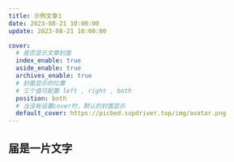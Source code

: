 ```yaml
---
title: 示例文章1
date: 2023-08-21 10:00:00
update: 2023-08-21 10:00:00

cover:
  # 是否显示文章封面
  index_enable: true
  aside_enable: true
  archives_enable: true
  # 封面显示的位置
  # 三个值可配置 left , right , both
  position: both
  # 当没有设置cover时，默认的封面显示
  default_cover: https://picbed.supdriver.top/img/avatar.png
---
```

## 届是一片文字